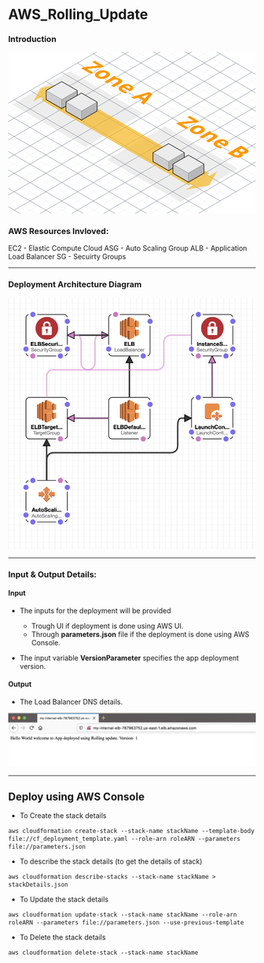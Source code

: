 # AWS_Rolling_Update
### Introduction
<img src="https://github.com/sumanth979/AWS_Rolling_Update/blob/main/rolling_update.gif" alt="Rolling Upgrade">

### AWS Resources Invloved:
EC2 - Elastic Compute Cloud
ASG - Auto Scaling Group
ALB - Application Load Balancer
SG - Secuirty Groups

- - - -
### Deployment Architecture Diagram
<img src="https://github.com/sumanth979/AWS_Rolling_Update/blob/main/architecture.png" alt="Architecture">

- - - -
### Input & Output Details:
#### Input
* The inputs for the deployment will be provided 
  * Trough UI if deployment is done using AWS UI.
  * Through **parameters.json** file if the deployment is done using AWS Console.

* The input variable **VersionParameter** specifies the app deployment version.

#### Output
* The Load Balancer DNS details.
<img src="https://github.com/sumanth979/AWS_Rolling_Update/blob/main/output.png" alt="Output">

- - - -
## Deploy using AWS Console
* To Create the stack details
```
aws cloudformation create-stack --stack-name stackName --template-body file://cf_deployment_template.yaml --role-arn roleARN --parameters file://parameters.json
```
* To describe the stack details (to get the details of stack)
```
aws cloudformation describe-stacks --stack-name stackName > stackDetails.json
```
* To Update the stack details
```
aws cloudformation update-stack --stack-name stackName --role-arn roleARN --parameters file://parameters.json --use-previous-template
```
* To Delete the stack details
```
aws cloudformation delete-stack --stack-name stackName
```

